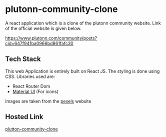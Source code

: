 # plutonn-community-clone

A react application which is a clone of the plutonn community website. Link of the official website is given below.

https://www.plutonn.com/community/posts?cid=647f941ba0966bd861fafc30

## Tech Stack

This web Application is entirely built on React JS. The styling is done using CSS. 
Libraries used are:
- React Router Dom
- [Material UI](https://mui.com/material-ui/material-icons/) (For icons) 

Images are taken from the [pexels](https://www.pexels.com/) website


## Hosted Link
[plutton-community-clone]()